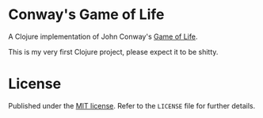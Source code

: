 # Conway's Game of Life

A Clojure implementation of John Conway's [Game of Life](https://en.wikipedia.org/wiki/Conway%27s_Game_of_Life).

This is my very first Clojure project, please expect it to be shitty.


# License

Published under the [MIT license](https://en.wikipedia.org/wiki/MIT_License). Refer to the `LICENSE` file for further details.
